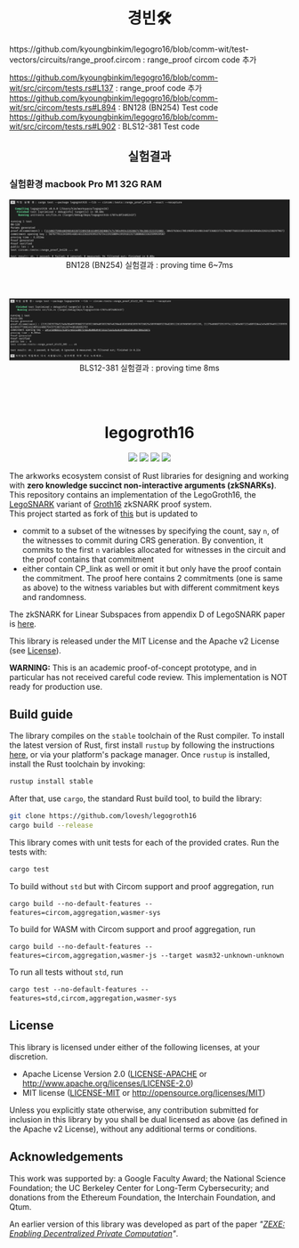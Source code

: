 <h1 align="center"> 경빈🛠️ </h1>
https://github.com/kyoungbinkim/legogro16/blob/comm-wit/test-vectors/circuits/range_proof.circom : range_proof circom code 추가

https://github.com/kyoungbinkim/legogro16/blob/comm-wit/src/circom/tests.rs#L137 : range_proof code 추가
https://github.com/kyoungbinkim/legogro16/blob/comm-wit/src/circom/tests.rs#L894 : BN128 (BN254) Test code
https://github.com/kyoungbinkim/legogro16/blob/comm-wit/src/circom/tests.rs#L902 : BLS12-381 Test code

<h2 align="center"> 실험결과 </h2>

### 실험환경 macbook Pro M1 32G RAM
<p align="center">
    <img src="./BN-128-Test.png"/>
    BN128 (BN254) 실험결과 : proving time 6~7ms
    <br/><br/><br/><br/>
    <img src="./BLS12-381-Test.png"/>
    BLS12-381 실험결과 : proving time 8ms
    <br/><br/><br/><br/>
</p>

<h1 align="center">legogroth16</h1>

<p align="center">
    <img src="https://github.com/arkworks-rs/groth16/workflows/CI/badge.svg?branch=master">
    <a href="https://github.com/arkworks-rs/groth16/blob/master/LICENSE-APACHE"><img src="https://img.shields.io/badge/license-APACHE-blue.svg"></a>
    <a href="https://github.com/arkworks-rs/groth16/blob/master/LICENSE-MIT"><img src="https://img.shields.io/badge/license-MIT-blue.svg"></a>
    <a href="https://deps.rs/repo/github/arkworks-rs/groth16"><img src="https://deps.rs/repo/github/arkworks-rs/groth16/status.svg"></a>
</p>

The arkworks ecosystem consist of Rust libraries for designing and working with __zero knowledge succinct non-interactive arguments (zkSNARKs)__. 
This repository contains an implementation of the LegoGroth16, the [LegoSNARK](https://eprint.iacr.org/2019/142) variant of [Groth16](https://eprint.iacr.org/2016/260) zkSNARK proof system.  
This project started as fork of [this](https://github.com/kobigurk/legogro16) but is updated to 
- commit to a subset of the witnesses by specifying the count, say `n`, of the witnesses to commit during CRS generation. 
  By convention, it commits to the first `n` variables allocated for witnesses in the circuit and the proof contains that commitment
- either contain CP_link as well or omit it but only have the proof contain the commitment. The proof here contains 2 commitments (one is same as above)
  to the witness variables but with different commitment keys and randomness. 

The zkSNARK for Linear Subspaces from appendix D of LegoSNARK paper is [here](src/link/snark.rs).


This library is released under the MIT License and the Apache v2 License (see [License](#license)).

**WARNING:** This is an academic proof-of-concept prototype, and in particular has not received careful code review. This implementation is NOT ready for production use.

## Build guide

The library compiles on the `stable` toolchain of the Rust compiler. To install the latest version of Rust, first install `rustup` by following the instructions [here](https://rustup.rs/), or via your platform's package manager. Once `rustup` is installed, install the Rust toolchain by invoking:
```bash
rustup install stable
```

After that, use `cargo`, the standard Rust build tool, to build the library:
```bash
git clone https://github.com/lovesh/legogroth16
cargo build --release
```

This library comes with unit tests for each of the provided crates. Run the tests with:
```bash
cargo test
```

To build without `std` but with Circom support and proof aggregation, run 
```
cargo build --no-default-features --features=circom,aggregation,wasmer-sys
```

To build for WASM with Circom support and proof aggregation, run
```
cargo build --no-default-features --features=circom,aggregation,wasmer-js --target wasm32-unknown-unknown
```

To run all tests without `std`, run
```
cargo test --no-default-features --features=std,circom,aggregation,wasmer-sys
```

## License

This library is licensed under either of the following licenses, at your discretion.

 * Apache License Version 2.0 ([LICENSE-APACHE](LICENSE-APACHE) or http://www.apache.org/licenses/LICENSE-2.0)
 * MIT license ([LICENSE-MIT](LICENSE-MIT) or http://opensource.org/licenses/MIT)

Unless you explicitly state otherwise, any contribution submitted for inclusion in this library by you shall be dual licensed as above (as defined in the Apache v2 License), without any additional terms or conditions.

## Acknowledgements

This work was supported by:
a Google Faculty Award;
the National Science Foundation;
the UC Berkeley Center for Long-Term Cybersecurity;
and donations from the Ethereum Foundation, the Interchain Foundation, and Qtum.

An earlier version of this library was developed as part of the paper *"[ZEXE: Enabling Decentralized Private Computation][zexe]"*.

[zexe]: https://ia.cr/2018/962

